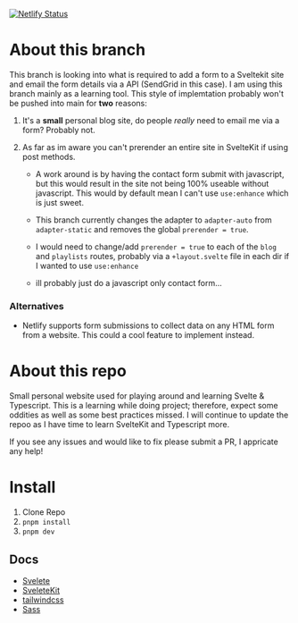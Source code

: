 [![Netlify Status](https://api.netlify.com/api/v1/badges/c07c745f-a17b-46e9-b999-a047d636a163/deploy-status?branch=contact-form)](https://app.netlify.com/sites/super-mochi-d63e5f/deploys)

# About this branch

This branch is looking into what is required to add a form to a Sveltekit site and email the form details via a API (SendGrid in this case). I am using this branch mainly as a learning tool. This style of implemtation probably won't be pushed into main for **two** reasons:

1. It's a **small** personal blog site, do people _really_ need to email me via a form? Probably not.
2. As far as im aware you can't prerender an entire site in SvelteKit if using post methods.

   - A work around is by having the contact form submit with javascript, but this would result in the site not being 100% useable without javascript. This would by default mean I can't use `use:enhance` which is just sweet.

   - This branch currently changes the adapter to `adapter-auto` from `adapter-static` and removes the global `prerender = true`.

   - I would need to change/add `prerender = true` to each of the `blog` and `playlists` routes, probably via a `+layout.svelte` file in each dir if I wanted to use `use:enhance`
   - ill probably just do a javascript only contact form...

### Alternatives

- Netlify supports form submissions to collect data on any HTML form from a website. This could a cool feature to implement instead.

# About this repo

Small personal website used for playing around and learning Svelte & Typescript. This is a learning while doing project; therefore, expect some oddities as well as some best practices missed. I will continue to update the repoo as I have time to learn SvelteKit and Typescript more.

If you see any issues and would like to fix please submit a PR, I appricate any help!

# Install

1. Clone Repo
2. `pnpm install`
3. `pnpm dev`

## Docs

- [Svelete](https://svelte.dev/docs)
- [SveleteKit](https://kit.svelte.dev/docs/introduction)
- [tailwindcss](https://tailwindcss.com/docs/installation)
- [Sass](https://sass-lang.com/documentation/)
